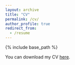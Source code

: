 ```yaml
---
layout: archive
title: "CV"
permalink: /cv/
author_profile: true
redirect_from:
  - /resume
---
```


{% include base_path %}

You can download my CV [here](https://robertfritzsche.github.io/robertfritzsche.github.io/files/cv-fritzsche.pdf).
